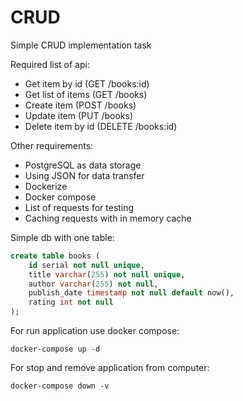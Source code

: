 CRUD
================================
Simple CRUD implementation task

Required list of api:
- Get item by id (GET /books:id)
- Get list of items (GET /books)
- Create item (POST /books)
- Update item (PUT /books)
- Delete item by id (DELETE /books:id)

Other requirements:
- PostgreSQL as data storage
- Using JSON for data transfer
- Dockerize 
- Docker compose
- List of requests for testing
- Caching requests with in memory cache


Simple db with one table:
```sql
create table books (
    id serial not null unique,
    title varchar(255) not null unique,
    author varchar(255) not null,
    publish_date timestamp not null default now(),
    rating int not null
);
```

For run application use docker compose:
```shell
docker-compose up -d
```

For stop and remove application from computer:
```shell
docker-compose down -v
```

